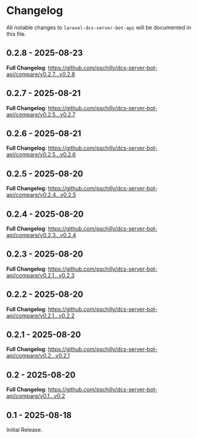 # Changelog

All notable changes to `laravel-dcs-server-bot-api` will be documented in this file.

## 0.2.8 - 2025-08-23

**Full Changelog**: https://github.com/pschilly/dcs-server-bot-api/compare/v0.2.7...v0.2.8

## 0.2.7 - 2025-08-21

**Full Changelog**: https://github.com/pschilly/dcs-server-bot-api/compare/v0.2.5...v0.2.7

## 0.2.6 - 2025-08-21

**Full Changelog**: https://github.com/pschilly/dcs-server-bot-api/compare/v0.2.5...v0.2.6

## 0.2.5 - 2025-08-20

**Full Changelog**: https://github.com/pschilly/dcs-server-bot-api/compare/v0.2.4...v0.2.5

## 0.2.4 - 2025-08-20

**Full Changelog**: https://github.com/pschilly/dcs-server-bot-api/compare/v0.2.3...v0.2.4

## 0.2.3 - 2025-08-20

**Full Changelog**: https://github.com/pschilly/dcs-server-bot-api/compare/v0.2.1...v0.2.3

## 0.2.2 - 2025-08-20

**Full Changelog**: https://github.com/pschilly/dcs-server-bot-api/compare/v0.2.1...v0.2.2

## 0.2.1 - 2025-08-20

**Full Changelog**: https://github.com/pschilly/dcs-server-bot-api/compare/v0.2...v0.2.1

## 0.2 - 2025-08-20

**Full Changelog**: https://github.com/pschilly/dcs-server-bot-api/compare/v0.1...v0.2

## 0.1 - 2025-08-18

Initial Release.
